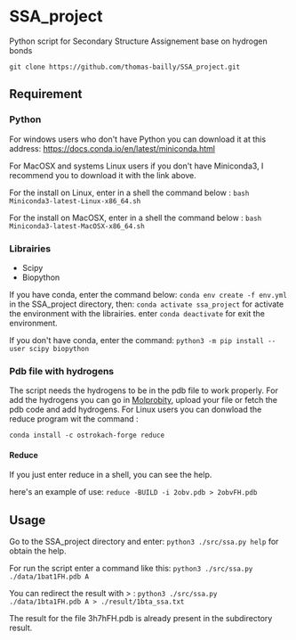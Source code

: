# SSA_project
Python script for Secondary Structure Assignement base on hydrogen bonds

`git clone https://github.com/thomas-bailly/SSA_project.git`
## Requirement
### Python
For windows users who don't have Python you can download it at this address: https://docs.conda.io/en/latest/miniconda.html

For MacOSX and systems Linux users if you don't have Miniconda3, I recommend you to download it with the link above.

For the install on Linux, enter in a shell the command below : `bash Miniconda3-latest-Linux-x86_64.sh` 

For the install on MacOSX, enter in a shell the command below : `bash Miniconda3-latest-MacOSX-x86_64.sh`
### Librairies
- Scipy
- Biopython

If you have conda, enter the command below: `conda env create -f env.yml` in the SSA_project directory, then: `conda activate ssa_project` for activate the environment with the librairies. enter `conda deactivate` for exit the environment.

If you don't have conda, enter the command: `python3 -m pip install --user scipy biopython`
### Pdb file with hydrogens
The script needs the hydrogens to be in the pdb file to work properly. For add the hydrogens you can go in [Molprobity](http://molprobity.biochem.duke.edu/), upload your file or fetch the pdb code and add hydrogens. For Linux users you can donwload the reduce program wit the command :

`conda install -c ostrokach-forge reduce`

#### Reduce
If you just enter reduce in a shell, you can see the help.

here's an example of use: `reduce -BUILD -i 2obv.pdb > 2obvFH.pdb`

## Usage

Go to the SSA_project directory and enter: `python3 ./src/ssa.py help` for obtain the help. 

For run the script enter a command like this: `python3 ./src/ssa.py ./data/1bat1FH.pdb A`

You can redirect the result with > : `python3 ./src/ssa.py ./data/1bta1FH.pdb A > ./result/1bta_ssa.txt`

The result for the file 3h7hFH.pdb is already present in the subdirectory result.
